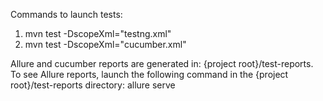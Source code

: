 Commands to launch tests: 
1. mvn test -DscopeXml="testng.xml"
2. mvn test -DscopeXml="cucumber.xml"

Allure and cucumber reports are generated in: {project root}/test-reports. To see Allure reports, launch the following command in the {project root}/test-reports directory: 
allure serve
